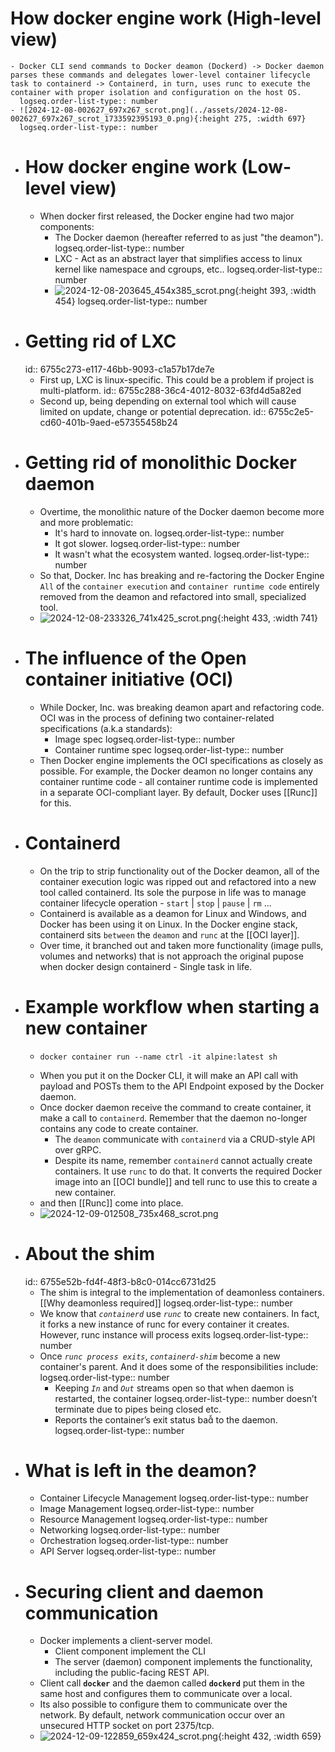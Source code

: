 # How docker engine work (High-level view)
	- Docker CLI send commands to Docker deamon (Dockerd) -> Docker daemon parses these commands and delegates lower-level container lifecycle task to containerd -> Containerd, in turn, uses runc to execute the container with proper isolation and configuration on the host OS.
	  logseq.order-list-type:: number
	- ![2024-12-08-002627_697x267_scrot.png](../assets/2024-12-08-002627_697x267_scrot_1733592395193_0.png){:height 275, :width 697}
	  logseq.order-list-type:: number
- # How docker engine work (Low-level view)
	- When docker first released, the Docker engine had two major components:
		- The Docker daemon (hereafter referred to as just "the deamon").
		  logseq.order-list-type:: number
		- LXC - Act as an abstract layer that simplifies access to linux kernel like namespace and cgroups, etc.. 
		  logseq.order-list-type:: number
		- ![2024-12-08-203645_454x385_scrot.png](../assets/2024-12-08-203645_454x385_scrot_1733665014902_0.png){:height 393, :width 454}
		  logseq.order-list-type:: number
- # Getting rid of LXC
  id:: 6755c273-e117-46bb-9093-c1a57b17de7e
	- First up, LXC is linux-specific. This could be a problem if project is multi-platform.
	  id:: 6755c288-36c4-4012-8032-63fd4d5a82ed
	- Second up, being depending on external tool which will cause limited on update, change or potential deprecation.
	  id:: 6755c2e5-cd60-401b-9aed-e57355458b24
- # Getting rid of monolithic Docker daemon
	- Overtime, the monolithic nature of the Docker daemon become more and more problematic:
		- It's hard to innovate on.
		  logseq.order-list-type:: number
		- It got slower.
		  logseq.order-list-type:: number
		- It wasn't what the ecosystem wanted.
		  logseq.order-list-type:: number
	- So that, Docker. Inc has breaking and re-factoring the Docker Engine `All` of the `container execution` and `container runtime code` entirely removed from the deamon and  refactored into small, specialized tool.
	- ![2024-12-08-233326_741x425_scrot.png](../assets/2024-12-08-233326_741x425_scrot_1733675619448_0.png){:height 433, :width 741}
- # The influence of the Open container initiative (OCI)
	- While Docker, Inc. was breaking deamon apart and refactoring code. OCI was in the process of defining two container-related specifications (a.k.a standards):
		- Image spec
		  logseq.order-list-type:: number
		- Container runtime spec
		  logseq.order-list-type:: number
	- Then Docker engine implements the OCI specifications as closely as possible. For example, the Docker deamon no longer contains any container runtime code - all container runtime code is implemented in a separate OCI-compliant layer. By default, Docker uses [[Runc]] for this.
- # Containerd
	- On the trip to strip functionality out of the Docker deamon, all of the container execution logic was ripped out and refactored into a new tool called containerd. Its sole the purpose in life was to manage container lifecycle operation - `start` | `stop` | `pause` | `rm` ...
	- Containerd is available as a deamon for Linux and Windows, and Docker has been using it on Linux. In the Docker engine stack, containerd sits `between` the `deamon` and `runc` at the [[OCI layer]].
	- Over time, it branched out and taken more functionality (image pulls, volumes and networks) that is not approach the original pupose when docker design containerd - Single task in life.
- # Example workflow when starting a new container
	- ```
	  docker container run --name ctrl -it alpine:latest sh
	  ```
	- When you put it on the Docker CLI, it will make an API call with payload and POSTs them to the API Endpoint exposed by the Docker daemon.
	- Once docker daemon receive the command to create container, it make a call to `containerd`. Remember that the daemon no-longer contains any code to create container.
		- The `deamon` communicate with `containerd` via a CRUD-style API over gRPC.
		- Despite its name, remember `containerd` cannot actually create containers. It use `runc` to do that. It converts the required Docker image into an [[OCI bundle]] and tell runc to use this to create  a new container.
	- and then [[Runc]] come into place.
	- ![2024-12-09-012508_735x468_scrot.png](../assets/2024-12-09-012508_735x468_scrot_1733682320473_0.png)
- # About the shim
  id:: 6755e52b-fd4f-48f3-b8c0-014cc6731d25
	- The shim is integral to the implementation of deamonless containers. [[Why deamonless required]]
	  logseq.order-list-type:: number
	- We know that *`containerd`* use *`runc`* to create new containers. In fact, it forks a new instance of runc for every container it creates. However, runc instance will process exits
	  logseq.order-list-type:: number
	- Once *`runc process exits`*, *`containerd-shim`* become a new container's parent. And it does some of the responsibilities include:
	  logseq.order-list-type:: number
		- Keeping *`In`* and *`Out`* streams open so that when daemon is restarted, the container
		  logseq.order-list-type:: number
		  doesn’t terminate due to pipes being closed etc.
		- Reports the container’s exit status ba to the daemon.
		  logseq.order-list-type:: number
- # What is left in the deamon?
	- Container Lifecycle Management
	  logseq.order-list-type:: number
	- Image Management
	  logseq.order-list-type:: number
	- Resource Management
	  logseq.order-list-type:: number
	- Networking
	  logseq.order-list-type:: number
	- Orchestration
	  logseq.order-list-type:: number
	- API Server
	  logseq.order-list-type:: number
- # Securing client and daemon communication
	- Docker implements a client-server model.
		- Client component implement the CLI
		- The server (daemon) component implements the functionality, including the public-facing REST API.
	- Client call **`docker`** and the daemon called **`dockerd`** put them in the same host and configures them to communicate over a local.
	- Its also possible to configure them to communicate over the network. By default, network communication occur over an unsecured HTTP socket on port 2375/tcp.
	- ![2024-12-09-122859_659x424_scrot.png](../assets/2024-12-09-122859_659x424_scrot_1733722149215_0.png){:height 432, :width 659}